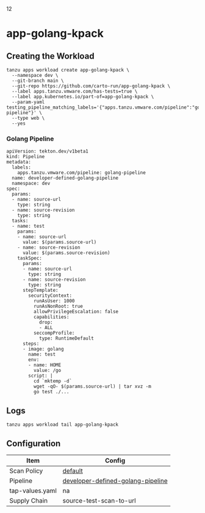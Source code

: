 12

# app-golang-kpack

## Creating the Workload

```
tanzu apps workload create app-golang-kpack \
  --namespace dev \
  --git-branch main \
  --git-repo https://github.com/carto-run/app-golang-kpack \
  --label apps.tanzu.vmware.com/has-tests=true \
  --label app.kubernetes.io/part-of=app-golang-kpack \
  --param-yaml testing_pipeline_matching_labels='{"apps.tanzu.vmware.com/pipeline":"golang-pipeline"}' \
  --type web \
  --yes
```

### Golang Pipeline

```
apiVersion: tekton.dev/v1beta1
kind: Pipeline
metadata:
  labels:
    apps.tanzu.vmware.com/pipeline: golang-pipeline
  name: developer-defined-golang-pipeline
  namespace: dev
spec:
  params:
  - name: source-url
    type: string
  - name: source-revision
    type: string
  tasks:
  - name: test
    params:
    - name: source-url
      value: $(params.source-url)
    - name: source-revision
      value: $(params.source-revision)
    taskSpec:
      params:
      - name: source-url
        type: string
      - name: source-revision
        type: string
      stepTemplate:
        securityContext:
          runAsUser: 1000
          runAsNonRoot: true
          allowPrivilegeEscalation: false
          capabilities:
            drop:
            - ALL
          seccompProfile:
            type: RuntimeDefault
      steps:
      - image: golang
        name: test
        env:
        - name: HOME
          value: /go
        script: |
          cd `mktemp -d`
          wget -qO- $(params.source-url) | tar xvz -m
          go test ./...
```

## Logs

```
tanzu apps workload tail app-golang-kpack
```

## Configuration

| Item            | Config                                                                                |
| --------------- | ------------------------------------------------------------------------------------- |
| Scan Policy     | [default](resources/scan-policy.yaml)                                                 |
| Pipeline        | [developer-defined-golang-pipeline](resources/developer-defined-golang-pipeline.yaml) |
| tap-values.yaml | na                                                                                    |
| Supply Chain    | source-test-scan-to-url                                                               |

